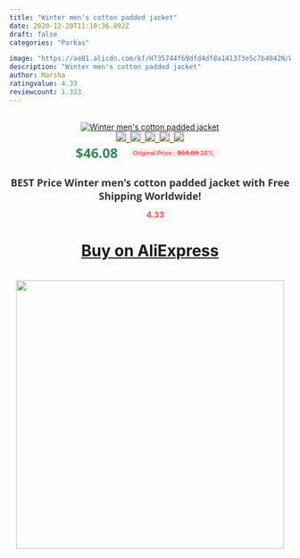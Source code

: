 ```yaml
---
title: "Winter men's cotton padded jacket"
date: 2020-12-20T11:10:36.892Z
draft: false
categories: "Parkas"

image: "https://ae01.alicdn.com/kf/H735744f69dfd4df8a141373e5c7b4042N/Winter-men-s-cotton-padded-jacket.jpg"
description: "Winter men's cotton padded jacket"
author: Marsha
ratingvalue: 4.33
reviewcount: 1.333
---
```

<br>
<div style="text-align: center;">
<a href="https://s.click.aliexpress.com/e/_AVYJi9" target="_blank" rel="nofollow noopener noreferrer"><img alt="Winter men's cotton padded jacket" class="magnifier-image" src="https://ae01.alicdn.com/kf/H735744f69dfd4df8a141373e5c7b4042N/Winter-men-s-cotton-padded-jacket.jpg_640x640.jpg">
<br>
<img style="border:1px solid salmon" src="https://ae01.alicdn.com/kf/H735744f69dfd4df8a141373e5c7b4042N/Winter-men-s-cotton-padded-jacket.jpg_120x120.jpg">&nbsp;&nbsp;<img style="border:1px solid salmon" src="https://ae01.alicdn.com/kf/Ha3ce0f5088d44bce887b1bf4bfc05d50u/Winter-men-s-cotton-padded-jacket.jpg_120x120.jpg">&nbsp;&nbsp;<img style="border:1px solid salmon" src="https://ae01.alicdn.com/kf/Hba7a267571a945a6a0387c481fed80e7z/Winter-men-s-cotton-padded-jacket.jpg_120x120.jpg">&nbsp;&nbsp;<img style="border:1px solid salmon" src="_120x120.jpg">&nbsp;&nbsp;<img style="border:1px solid salmon" src="https://ae01.alicdn.com/kf/Hec07828d2286460e90c715c36d9d1ad7L/Winter-men-s-cotton-padded-jacket.jpg_120x120.jpg"></a></div><br0>
<div style="text-align: center;"><span style="background-color: white; border: 0px; box-sizing: border-box; color: seagreen; display: inline-block; font-family: &quot;open sans&quot; , &quot;arial&quot; , &quot;helvetica&quot; , sans-serif , &quot;heiti&quot;; font-size: 24px; font-stretch: inherit; font-weight: 700; line-height: inherit; margin: 0px 10px 0px 0px; padding: 0px; vertical-align: middle;">$46.08 </span>
<span style="background: rgb(255 , 241 , 241); border-radius: 3px; border: 0px; box-sizing: border-box; color: #ff4747; display: inline-block; font-family: inherit; font-size: 12px; font-stretch: inherit; font-style: inherit; font-variant: inherit; font-weight: 600; line-height: inherit; margin: 0px; padding: 2px 5px; transform: scale(0.9); vertical-align: middle;">Original Price : <b style="text-decoration: line-through;">$64.00 </b> 28%&nbsp;&nbsp;</span></div>
<h1 style="color: #333333; display: inline-block; font-family: &quot;open sans&quot; , &quot;arial&quot; , &quot;helvetica&quot; , sans-serif , &quot;heiti&quot;; font-size: 18px; font-stretch: inherit; font-weight: 700; text-align: center;">BEST Price Winter men's cotton padded jacket with Free Shipping Worldwide!</h1>
<div style="color: #ff4747; text-align: center;">
<img src="https://4.bp.blogspot.com/-M0ZcTcb-5uY/XleCXlxnR4I/AAAAAAAAAEc/OrjgMkXV1oMQFaCRZj5HQwOCBcu3w1FegCPcBGAYYCw/s1600/star.png" style="height: 15px;">&nbsp;<b>4.33</b></div>
<div class="button_cont" align="center"><a class="buynow_a" href="https://s.click.aliexpress.com/e/_AVYJi9" target="_blank" rel="nofollow noopener noreferrer"><H1>Buy on AliExpress</H1></a></div><br>
<div class="separator" style="clear: both; text-align: center;">
<img src="https://lh3.googleusercontent.com/-pTy5HemUv9M/XlePHvY0dAI/AAAAAAAAAE4/0nX5iRUoIWY8eMW9Dpxeirr157OZliDIgCLcBGAsYHQ/s1600/badge.gif" width="480">
</div>
